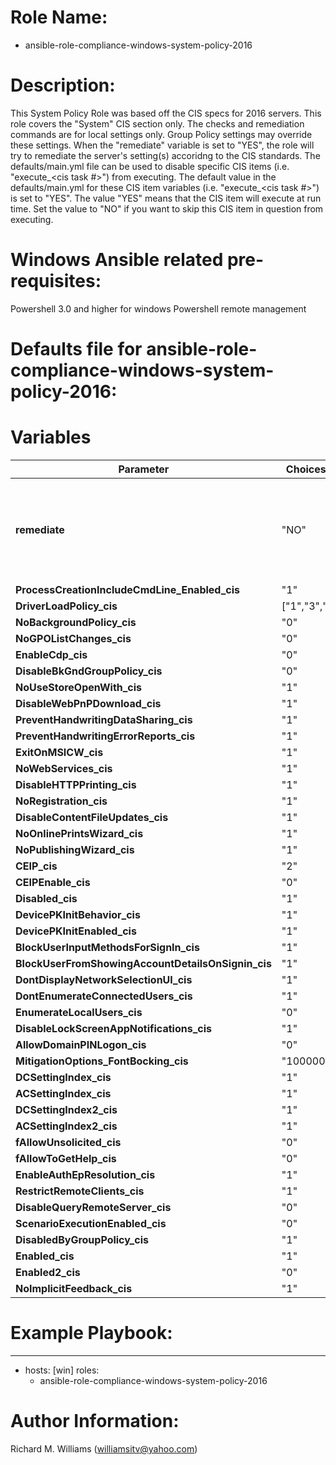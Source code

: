 # Role Name:
- ansible-role-compliance-windows-system-policy-2016

# Description:
This System Policy Role was based off the CIS specs for 2016 servers.   This
role covers the "System" CIS section only. The checks and remediation commands
are for local settings only. Group Policy settings may override these settings.
When the "remediate" variable is set to "YES", the role will try to remediate
the server's setting(s) accoridng to the CIS standards.  The defaults/main.yml
file can be used to disable specific CIS items (i.e. "execute_<cis task #>")
from executing. The default value in the defaults/main.yml for these CIS item
variables (i.e. "execute_<cis task #>") is set to "YES". The value "YES" means
that the CIS item will execute at run time. Set the value to "NO" if you want to
skip this CIS item in question from executing.

# Windows Ansible related pre-requisites:
Powershell 3.0 and higher for windows
Powershell remote management

# Defaults file for ansible-role-compliance-windows-system-policy-2016:
# Variables

Parameter | Choices/Defaults|Comments
----------|-----------------|--------
__remediate__ |"NO"| varaible to determine whether or not to remediate non-compliant settings.
__ProcessCreationIncludeCmdLine_Enabled_cis__ |"1"| CIS value.
__DriverLoadPolicy_cis__ |["1","3","8"]| CIS value.
__NoBackgroundPolicy_cis__ |"0"| CIS value.
__NoGPOListChanges_cis__ |"0"| CIS value.
__EnableCdp_cis__ |"0"| CIS value.
__DisableBkGndGroupPolicy_cis__ |"0"| CIS value.
__NoUseStoreOpenWith_cis__ |"1"| CIS value.
__DisableWebPnPDownload_cis__ |"1"| CIS value.
__PreventHandwritingDataSharing_cis__ |"1"| CIS value.
__PreventHandwritingErrorReports_cis__ |"1"| CIS value.
__ExitOnMSICW_cis__ |"1"| CIS value.
__NoWebServices_cis__ |"1"| CIS value.
__DisableHTTPPrinting_cis__ |"1"| CIS value.
__NoRegistration_cis__ |"1"| CIS value.
__DisableContentFileUpdates_cis__ |"1"| CIS value.
__NoOnlinePrintsWizard_cis__ |"1"| CIS value.
__NoPublishingWizard_cis__ |"1"| CIS value.
__CEIP_cis__|"2"| CIS value.
__CEIPEnable_cis__ |"0"| CIS value.
__Disabled_cis__ |"1"| CIS value.
__DevicePKInitBehavior_cis__ |"1"| CIS value.
__DevicePKInitEnabled_cis__ |"1"| CIS value.
__BlockUserInputMethodsForSignIn_cis__ |"1"| CIS value.
__BlockUserFromShowingAccountDetailsOnSignin_cis__ |"1"| CIS value.
__DontDisplayNetworkSelectionUI_cis__ |"1"| CIS value.
__DontEnumerateConnectedUsers_cis__ |"1"| CIS value.
__EnumerateLocalUsers_cis__ |"0"| CIS value.
__DisableLockScreenAppNotifications_cis__ |"1"| CIS value.
__AllowDomainPINLogon_cis__ |"0"| CIS value.
__MitigationOptions_FontBocking_cis__ |"1000000000000"| CIS value.
__DCSettingIndex_cis__ |"1"| CIS value.
__ACSettingIndex_cis__ |"1"| CIS value.
__DCSettingIndex2_cis__ |"1"| CIS value.
__ACSettingIndex2_cis__ |"1"| CIS value.
__fAllowUnsolicited_cis__ |"0"| CIS value.
__fAllowToGetHelp_cis__ |"0"| CIS value.
__EnableAuthEpResolution_cis__ |"1"| CIS value.
__RestrictRemoteClients_cis__ |"1"| CIS value.
__DisableQueryRemoteServer_cis__ |"0"| CIS value.
__ScenarioExecutionEnabled_cis__ |"0"| CIS value.
__DisabledByGroupPolicy_cis__ |"1"| CIS value.
__Enabled_cis__ |"1"| CIS value.
__Enabled2_cis__ |"0"| CIS value.
__NoImplicitFeedback_cis__ |"1"| CIS value.

# Example Playbook:
---
 - hosts: [win]
   roles:
   - ansible-role-compliance-windows-system-policy-2016


# Author Information:
Richard M. Williams (williamsitv@yahoo.com)
